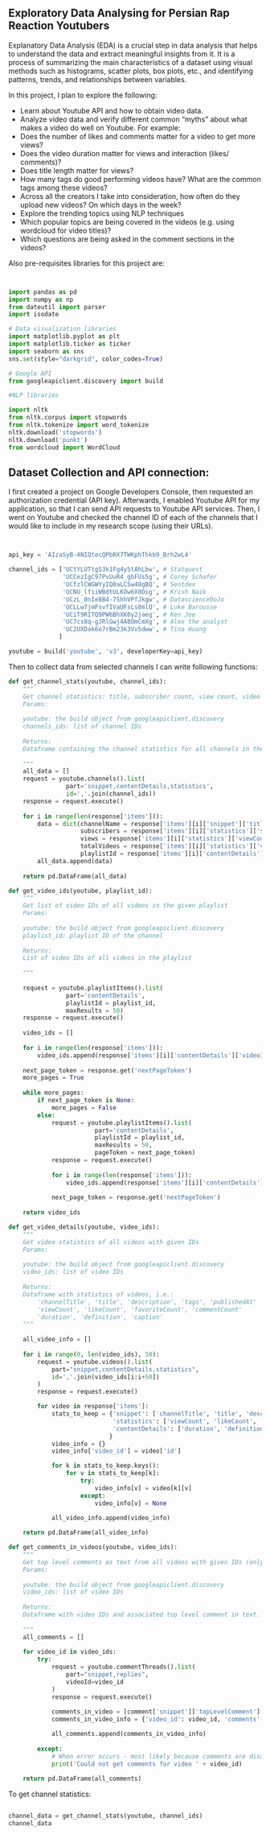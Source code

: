 ## Exploratory Data Analysing for Persian Rap Reaction Youtubers

Explanatory Data Analysis (EDA) is a crucial step in data analysis that helps to understand the data and extract meaningful insights from it. It is a process of summarizing the main characteristics of a dataset using visual methods such as histograms, scatter plots, box plots, etc., and identifying patterns, trends, and relationships between variables.

In this project, I plan to explore the following:

  - Learn about Youtube API and how to obtain video data.
  - Analyze video data and verify different common “myths” about   what makes a video do well on Youtube. For example:
  - Does the number of likes and comments matter for a video to get more views?
  - Does the video duration matter for views and interaction (likes/ comments)?
  - Does title length matter for views?
  - How many tags do good performing videos have? What are the common tags among these videos?
  - Across all the creators I take into consideration, how often do they upload new videos? On which days in the week?
  - Explore the trending topics using NLP techniques
  - Which popular topics are being covered in the videos (e.g. using wordcloud for video titles)?
  - Which questions are being asked in the comment sections in the videos?

Also pre-requisites libraries for this project are:

```python 


import pandas as pd
import numpy as np
from dateutil import parser
import isodate

# Data visualization libraries
import matplotlib.pyplot as plt
import matplotlib.ticker as ticker
import seaborn as sns
sns.set(style="darkgrid", color_codes=True)

# Google API
from googleapiclient.discovery import build

#NLP libraries

import nltk
from nltk.corpus import stopwords
from nltk.tokenize import word_tokenize
nltk.download('stopwords')
nltk.download('punkt')
from wordcloud import WordCloud
```
## Dataset Collection and API connection:

I first created a project on Google Developers Console, then requested an authorization credential (API key). Afterwards, I enabled Youtube API for my application, so that I can send API requests to Youtube API services. Then, I went on Youtube and checked the channel ID of each of the channels that I would like to include in my research scope (using their URLs).


```python 


api_key = 'AIzaSyB-4NIQtecQPbRX7TWKphThkb9_Brh2wL4' 

channel_ids = ['UCtYLUTtgS3k1Fg4y5tAhLbw', # Statquest
               'UCCezIgC97PvUuR4_gbFUs5g', # Corey Schafer
               'UCfzlCWGWYyIQ0aLC5w48gBQ', # Sentdex
               'UCNU_lfiiWBdtULKOw6X0Dig', # Krish Naik
               'UCzL_0nIe8B4-7ShhVPfJkgw', # DatascienceDoJo
               'UCLLw7jmFsvfIVaUFsLs8mlQ', # Luke Barousse 
               'UCiT9RITQ9PW6BhXK0y2jaeg', # Ken Jee
               'UC7cs8q-gJRlGwj4A8OmCmXg', # Alex the analyst
               'UC2UXDak6o7rBm23k3Vv5dww', # Tina Huang
              ]

youtube = build('youtube', 'v3', developerKey=api_key)


```
Then to collect data from selected channels I can write following functions:

```python 
def get_channel_stats(youtube, channel_ids):
    """
    Get channel statistics: title, subscriber count, view count, video count, upload playlist
    Params:
    
    youtube: the build object from googleapiclient.discovery
    channels_ids: list of channel IDs
    
    Returns:
    Dataframe containing the channel statistics for all channels in the provided list: title, subscriber count, view count, video count, upload playlist
    
    """
    all_data = []
    request = youtube.channels().list(
                part='snippet,contentDetails,statistics',
                id=','.join(channel_ids))
    response = request.execute() 
    
    for i in range(len(response['items'])):
        data = dict(channelName = response['items'][i]['snippet']['title'],
                    subscribers = response['items'][i]['statistics']['subscriberCount'],
                    views = response['items'][i]['statistics']['viewCount'],
                    totalVideos = response['items'][i]['statistics']['videoCount'],
                    playlistId = response['items'][i]['contentDetails']['relatedPlaylists']['uploads'])
        all_data.append(data)
    
    return pd.DataFrame(all_data)

def get_video_ids(youtube, playlist_id):
    """
    Get list of video IDs of all videos in the given playlist
    Params:
    
    youtube: the build object from googleapiclient.discovery
    playlist_id: playlist ID of the channel
    
    Returns:
    List of video IDs of all videos in the playlist
    
    """
    
    request = youtube.playlistItems().list(
                part='contentDetails',
                playlistId = playlist_id,
                maxResults = 50)
    response = request.execute()
    
    video_ids = []
    
    for i in range(len(response['items'])):
        video_ids.append(response['items'][i]['contentDetails']['videoId'])
        
    next_page_token = response.get('nextPageToken')
    more_pages = True
    
    while more_pages:
        if next_page_token is None:
            more_pages = False
        else:
            request = youtube.playlistItems().list(
                        part='contentDetails',
                        playlistId = playlist_id,
                        maxResults = 50,
                        pageToken = next_page_token)
            response = request.execute()
    
            for i in range(len(response['items'])):
                video_ids.append(response['items'][i]['contentDetails']['videoId'])
            
            next_page_token = response.get('nextPageToken')
        
    return video_ids

def get_video_details(youtube, video_ids):
    """
    Get video statistics of all videos with given IDs
    Params:
    
    youtube: the build object from googleapiclient.discovery
    video_ids: list of video IDs
    
    Returns:
    Dataframe with statistics of videos, i.e.:
        'channelTitle', 'title', 'description', 'tags', 'publishedAt'
        'viewCount', 'likeCount', 'favoriteCount', 'commentCount'
        'duration', 'definition', 'caption'
    """
        
    all_video_info = []
    
    for i in range(0, len(video_ids), 50):
        request = youtube.videos().list(
            part="snippet,contentDetails,statistics",
            id=','.join(video_ids[i:i+50])
        )
        response = request.execute() 

        for video in response['items']:
            stats_to_keep = {'snippet': ['channelTitle', 'title', 'description', 'tags', 'publishedAt'],
                             'statistics': ['viewCount', 'likeCount', 'favouriteCount', 'commentCount'],
                             'contentDetails': ['duration', 'definition', 'caption']
                            }
            video_info = {}
            video_info['video_id'] = video['id']

            for k in stats_to_keep.keys():
                for v in stats_to_keep[k]:
                    try:
                        video_info[v] = video[k][v]
                    except:
                        video_info[v] = None

            all_video_info.append(video_info)
            
    return pd.DataFrame(all_video_info)

def get_comments_in_videos(youtube, video_ids):
    """
    Get top level comments as text from all videos with given IDs (only the first 10 comments due to quote limit of Youtube API)
    Params:
    
    youtube: the build object from googleapiclient.discovery
    video_ids: list of video IDs
    
    Returns:
    Dataframe with video IDs and associated top level comment in text.
    
    """
    all_comments = []
    
    for video_id in video_ids:
        try:   
            request = youtube.commentThreads().list(
                part="snippet,replies",
                videoId=video_id
            )
            response = request.execute()
        
            comments_in_video = [comment['snippet']['topLevelComment']['snippet']['textOriginal'] for comment in response['items'][0:10]]
            comments_in_video_info = {'video_id': video_id, 'comments': comments_in_video}

            all_comments.append(comments_in_video_info)
            
        except: 
            # When error occurs - most likely because comments are disabled on a video
            print('Could not get comments for video ' + video_id)
        
    return pd.DataFrame(all_comments) 
```
To get channel statistics:

```python 

channel_data = get_channel_stats(youtube, channel_ids)
channel_data
```

